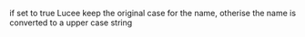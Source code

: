 if set to true Lucee keep the original case for the name, otherise the name is converted to a upper case string
